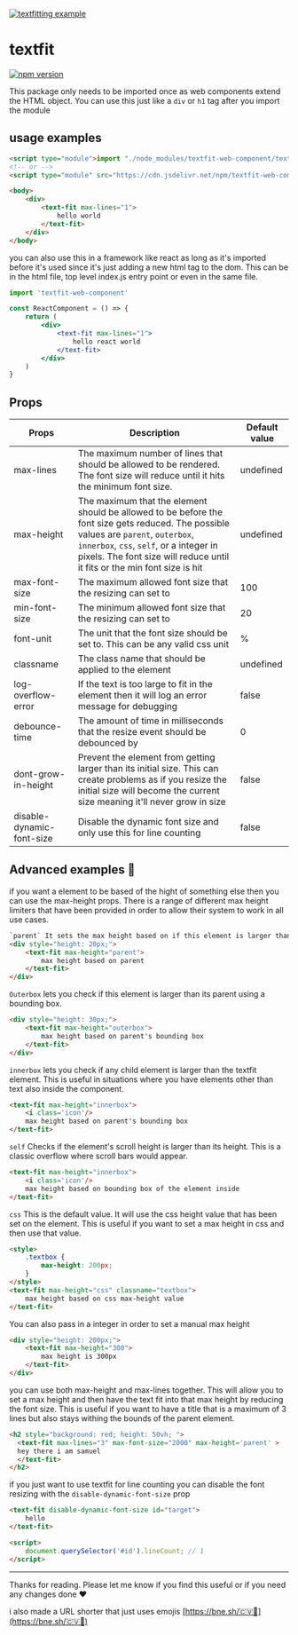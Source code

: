 [![textfitting example](https://i.ibb.co/Hx8PLV6/demo.gif)](https://textfit.page.bne.sh/)

# textfit

[![npm version](https://badge.fury.io/js/textfit-web-component.svg)](https://badge.fury.io/js/textfit-web-component)

This package only needs to be imported once as web components extend the HTML object. You can use this just like a `div` or `h1` tag after you import the module

## usage examples

```html
<script type="module">import "./node_modules/textfit-web-component/textfit.js"</script>
<!-- or -->
<script type="module" src="https://cdn.jsdelivr.net/npm/textfit-web-component@1.0/textfit.js"></script>

<body>
    <div>
        <text-fit max-lines="1">
            hello world
        </text-fit>
    </div>
</body>
```

you can also use this in a framework like react as long as it's imported before it's used since it's just adding a new html tag to the dom. This can be in the html file, top level index.js entry point or even in the same file.

```jsx
import 'textfit-web-component'

const ReactComponent = () => {
    return (
        <div>
            <text-fit max-lines="1">
                hello react world
            </text-fit>
        </div>
    )
}
```

## Props

| Props    | Description | Default value |
|----------|-----|-----|
| max-lines | The maximum number of lines that should be allowed to be rendered. The font size will reduce until it hits the minimum font size. | undefined |
| max-height | The maximum that the element should be allowed to be before the font size gets reduced. The possible values are `parent`, `outerbox`, `innerbox`, `css`, `self`, or a integer in pixels. The font size will reduce until it fits or the min font size is hit | undefined |
| max-font-size | The maximum allowed font size that the resizing can set to | 100 |
| min-font-size | The minimum allowed font size that the resizing can set to | 20 |
| font-unit | The unit that the font size should be set to. This can be any valid css unit | % |
| classname | The class name that should be applied to the element | undefined |
| log-overflow-error | If the text is too large to fit in the element then it will log an error message for debugging | false |
| debounce-time | The amount of time in milliseconds that the resize event should be debounced by | 0 |
| dont-grow-in-height | Prevent the element from getting larger than its initial size. This can create problems as if you resize the initial size will become the current size meaning it'll never grow in size | false |
| disable-dynamic-font-size | Disable the dynamic font size and only use this for line counting | false |

## Advanced examples 🫶

if you want a element to be based of the hight of something else then you can use the max-height props. There is a range of different max height limiters that have been provided in order to allow their system to work in all use cases.

```html
`parent` It sets the max height based on if this element is larger than its direct parent. 
<div style="height: 20px;">
    <text-fit max-height="parent">
        max height based on parent
    </text-fit>
</div>
```

`Outerbox` lets you check if this element is larger than its parent using a bounding box.

```html
<div style="height: 30px;">
    <text-fit max-height="outerbox">
        max height based on parent's bounding box
    </text-fit>
</div>
```

`innerbox` lets you check if any child element is larger than the textfit element. This is useful in situations where you have elements other than text also inside the component.

```html
<text-fit max-height="innerbox">
    <i class='icon'/>
    max height based on parent's bounding box
</text-fit>
```

`self` Checks if the element's scroll height is larger than its height. This is a classic overflow where scroll bars would appear.

```html
<text-fit max-height="innerbox">
    <i class='icon'/>
    max height based on bounding box of the element inside 
</text-fit>
```

`css` This is the default value. It will use the css height value that has been set on the element. This is useful if you want to set a max height in css and then use that value.

```html
<style>
    .textbox {
        max-height: 200px;
    }
</style>
<text-fit max-height="css" classname="textbox">
    max height based on css max-height value
</text-fit>
```

You can also pass in a integer in order to set a manual max height

```html
<div style="height: 200px;">
    <text-fit max-height="300">
        max height is 300px 
    </text-fit>
</div>
```

you can use both max-height and max-lines together. This will allow you to set a max height and then have the text fit into that max height by reducing the font size. This is useful if you want to have a title that is a maximum of 3 lines but also stays withing the bounds of the parent element.

```html
<h2 style="background: red; height: 50vh; ">
  <text-fit max-lines="3" max-font-size="2000" max-height='parent' >
  hey there i am samuel
  </text-fit>
</h2>
```

if you just want to use textfit for line counting you can disable the font resizing with the `disable-dynamic-font-size` prop

```html
<text-fit disable-dynamic-font-size id="target">
    hello
</text-fit>

<script>
    document.querySelector('#id').lineCount; // 1
</script>
```

---
Thanks for reading. Please let me know if you find this useful or if you need any changes done ❤️

i also made a URL shorter that just uses emojis [https://bne.sh/🇨🇻🥩](https://bne.sh/🇨🇻🥩)
